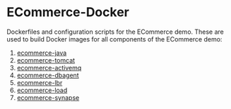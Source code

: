 ECommerce-Docker
================
Dockerfiles and configuration scripts for the ECommerce demo. 
These are used to build Docker images for all components of the ECommerce demo:

1. [ecommerce-java](https://github.com/Appdynamics/ECommerce-Docker/tree/master/ECommerce-Java)
2. [ecommerce-tomcat](https://github.com/Appdynamics/ECommerce-Docker/tree/master/ECommerce-Tomcat)
3. [ecommerce-activemq](https://github.com/Appdynamics/ECommerce-Docker/tree/master/ECommerce-ActiveMQ)
4. [ecommerce-dbagent](https://github.com/Appdynamics/ECommerce-Docker/tree/master/ECommerce-DBAgent)
5. [ecommerce-lbr](https://github.com/Appdynamics/ECommerce-Docker/tree/master/ECommerce-LBR)
6. [ecommerce-load](https://github.com/Appdynamics/ECommerce-Docker/tree/master/ECommerce-Load)
7. [ecommerce-synapse](https://github.com/Appdynamics/ECommerce-Docker/tree/master/ECommerce-Synapse)
